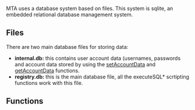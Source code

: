 MTA uses a database system based on files. This system is sqlite, an embedded relational database management system.

Files
-----

There are two main database files for storing data:

-   **internal.db:** this contains user account data (usernames, passwords and account data stored by using the [setAccountData](/docs/setaccountdata.md "wikilink") and [getAccountData](/docs/getaccountdata.md "wikilink") functions.
-   **registry.db:** this is the main database file, all the executeSQL\* scrtipting functions work with this file.

Functions
---------
